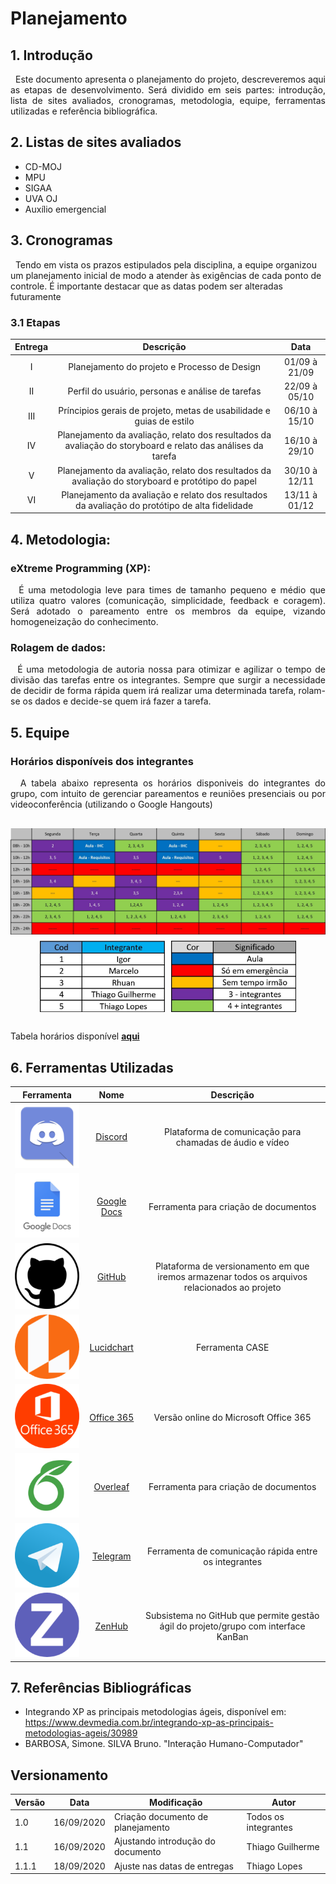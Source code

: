# Planejamento

## 1. Introdução

<p align="justify">
&nbsp;&nbsp;Este documento apresenta o planejamento do projeto, descreveremos aqui as etapas de desenvolvimento. Será dividido em seis partes: introdução, lista de sites avaliados, cronogramas, metodologia, equipe, ferramentas utilizadas e referência bibliográfica.
</p>

## 2. Listas de sites avaliados

- CD-MOJ
- MPU
- SIGAA
- UVA OJ
- Auxílio emergencial

## 3. Cronogramas

&nbsp;&nbsp;Tendo em vista os prazos estipulados pela disciplina, a equipe organizou um planejamento inicial de modo a atender às exigências de cada ponto de controle. É importante destacar que as datas podem ser alteradas futuramente

### 3.1 Etapas

|Entrega|Descrição|    Data     |
|:--------:|:-----------------------------:|:-------:|
|I| Planejamento do projeto e Processo de Design| 01/09 à 21/09 |
|II| Perfil do usuário, personas e análise de tarefas| 22/09 à 05/10 |
|III| Príncipios gerais de projeto, metas de usabilidade e guias de estilo | 06/10 à 15/10 |
|IV| Planejamento da avaliação, relato dos resultados da avaliação do storyboard e relato das análises da tarefa | 16/10 à 29/10 |
|V| Planejamento da avaliação, relato dos resultados da avaliação do storyboard e protótipo do papel | 30/10 à 12/11 |
|VI| Planejamento da avaliação e relato dos resultados da avaliação do protótipo de alta fidelidade |13/11 à 01/12 |

## 4. Metodologia:

###  eXtreme Programming (XP):
<p align="justify">
&nbsp;&nbsp;É uma metodologia leve para times de tamanho pequeno e médio que utiliza quatro valores (comunicação, simplicidade, feedback e coragem). Será adotado o pareamento entre os membros da equipe, vizando homogeneização do conhecimento.
</p>

###  Rolagem de dados:
<p align="justify">
&nbsp;&nbsp;É uma metodologia de autoria nossa para otimizar e agilizar o tempo de divisão das tarefas entre os integrantes. Sempre que surgir a necessidade de decidir de forma rápida quem irá realizar uma determinada tarefa, rolam-se os dados e decide-se quem irá fazer a tarefa.
</p>

## 5. Equipe

### Horários disponíveis dos integrantes

<p align="justify">
&nbsp;&nbsp;A tabela abaixo representa os horários disponiveis do integrantes do grupo, com intuito de gerenciar pareamentos e reuniões presenciais ou por videoconferência (utilizando o Google Hangouts)
</p>

<div style="display: flex; flex-flow: row wrap; justify-content: center; margin: 30px auto"> 
  <img width="600px" src="../assets/tabela_horarios/tabela_horarios.jpg">
  <div style="width: 600px; margin-top: 10px; display: flex; justify-content: center; align-items: center">
    <img width="200px" src="../assets/tabela_horarios/tabela_horarios_legenda1.jpg">
    <img width="200px" src="../assets/tabela_horarios/tabela_horarios_legenda2.jpg" style="margin-left: 10px">
  </div>
</div>

Tabela horários disponível [**aqui**](https://unbbr-my.sharepoint.com/:x:/g/personal/180018728_aluno_unb_br/EQdxh2LVMcBFisw_7OY68R0BNMp7wD1DMw01AS471TkVoQ?e=XIeJQP)
<br />

## 6. Ferramentas Utilizadas

| Ferramenta | Nome | Descrição |
|:--:|:--:|:--:|
| ![Discord_logo](../assets/logos/Discord.png) | [Discord](https://discordapp.com) | Plataforma de comunicação para chamadas de áudio e vídeo |
| ![Docs_logo](../assets/logos/Docs.png) | [Google Docs](https://docs.google.com) | Ferramenta para criação de documentos |
| ![GitHub_logo](../assets/logos/GitHub.png) | [GitHub](https://github.com) | Plataforma de versionamento em que iremos armazenar todos os arquivos relacionados ao projeto |
| ![Lucidchart_logo](../assets/logos/Lucidchart.png) | [Lucidchart](www.lucidchart.com) | Ferramenta CASE |
| ![Office_365_logo](../assets/logos/Office365.png) | [Office 365](www.office.com) | Versão online do Microsoft Office 365 |
| ![Overleaf_logo](../assets/logos/Overleaf.png) | [Overleaf](https://docs.google.com) | Ferramenta para criação de documentos |
| ![Telegram_logo](../assets/logos/Telegram.png) | [Telegram](https://web.telegram.org) | Ferramenta de comunicação rápida entre os integrantes |
| ![ZenHub_logo](../assets/logos/ZenHub.png) | [ZenHub](https://www.zenhub.com) | Subsistema no GitHub que permite gestão ágil do projeto/grupo com interface KanBan |

## 7. Referências Bibliográficas

- Integrando XP as principais metodologias ágeis, disponível em: https://www.devmedia.com.br/integrando-xp-as-principais-metodologias-ageis/30989
- BARBOSA, Simone. SILVA Bruno. "Interação Humano-Computador"


## Versionamento
| Versão | Data | Modificação | Autor |
|--|--|--|--|
| 1.0 | 16/09/2020 | Criação documento de planejamento | Todos os integrantes |
| 1.1 | 16/09/2020 | Ajustando introdução do documento | Thiago Guilherme |
| 1.1.1 | 18/09/2020 | Ajuste nas datas de entregas | Thiago Lopes |

